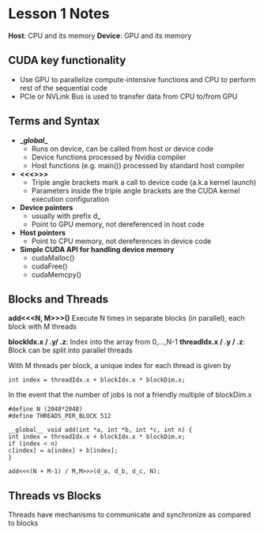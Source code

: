 # Lesson 1 Notes

**Host**: CPU and its memory
**Device**: GPU and its memory

## CUDA key functionality
 - Use GPU to parallelize compute-intensive functions and CPU to perform rest of the sequential code
 - PCIe or NVLink Bus is used to transfer data from CPU to/from GPU

## Terms and Syntax

 - **\__global__**
   - Runs on device, can be called from host or device code
   - Device functions processed by Nvidia compiler
   - Host functions (e.g. main()) processed by standard host compiler
 - **<<<>>>**
   - Triple angle brackets mark a call to device code (a.k.a kernel launch)
   - Parameters inside the triple angle brackets are the CUDA kernel execution configuration
 - **Device pointers**
   - usually with prefix d_
   - Point to GPU memory, not dereferenced in host code
 - **Host pointers**
   - Point to CPU memory, not dereferences in device code
 - **Simple CUDA API for handling device memory**
   - cudaMalloc()
   - cudaFree()
   - cudaMemcpy()

## Blocks and Threads

**add<<<N, M>>>()**
Execute N times in separate blocks (in parallel), each block with M threads

**blockIdx.x / .y/ .z**: Index into the array from 0,...,N-1
**threadIdx.x / .y / .z**: Block can be split into parallel threads

With M threads per block, a unique index for each thread is given by

```int index = threadIdx.x + blockIdx.x * blockDim.x;```

In the event that the number of jobs is not a friendly multiple of blockDim.x

```
#define N (2048*2048)
#define THREADS_PER_BLOCK 512

__global__ void add(int *a, int *b, int *c, int n) {
int index = threadIdx.x + blockIdx.x * blockDim.x;
if (index < n)
c[index] = a[index] + b[index];
}

add<<<(N + M-1) / M,M>>>(d_a, d_b, d_c, N);
```

## Threads vs Blocks
Threads have mechanisms to communicate and synchronize as compared to blocks

